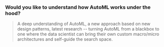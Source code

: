 
### Would you like to understand how AutoML works under the hood?
<blockquote>
  A deep understanding of AutoML, a new approach based on new design patterns, latest research -- turning  AutoML from 
  a blackbox to one where the data scientist can bring their own custom macro/micro architectures and self-guide the 
  search space.
<blockquote>
